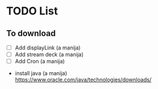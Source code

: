 # TODO List

## To download
- [ ] Add displayLink (a manija)
- [ ] Add stream deck (a manija)
- [ ] Add Cron (a manija)
- install java (a manija) https://www.oracle.com/java/technologies/downloads/